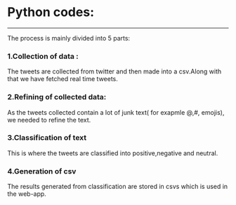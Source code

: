 # Python codes:  
***
The process is mainly divided into 5 parts:
### 1.Collection of data :  
The tweets are collected from twitter and then made into a csv.Along with that we have fetched real time tweets.  
### 2.Refining of collected data:  
As the tweets collected contain a lot of junk text( for exapmle @,#, emojis), we needed to refine the text.
### 3.Classification of text  
This is where the tweets are classified into positive,negative and neutral.
### 4.Generation of csv  
The results generated from classification are stored in csvs which is used in the web-app. 
